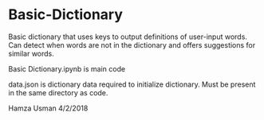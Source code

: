 # Basic-Dictionary
Basic dictionary that uses keys to output definitions of user-input words. Can detect when words are not in the dictionary and offers suggestions for similar words. 

Basic Dictionary.ipynb is main code

data.json is dictionary data required to initialize dictionary. Must be present in the same directory as code. 


Hamza Usman 
4/2/2018
